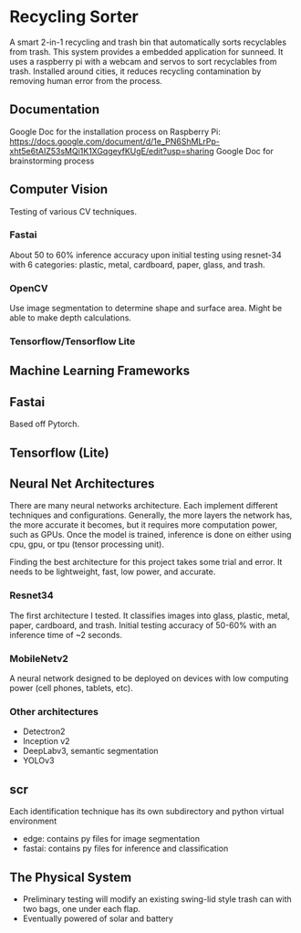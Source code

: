 # Recycling Sorter
A smart 2-in-1 recycling and trash bin that automatically sorts recyclables from
trash. This system provides a embedded application for sunneed. It uses a
raspberry pi with a webcam and servos to sort recyclables from trash. Installed
around cities, it reduces recycling contamination by removing human error from
the process.

## Documentation
Google Doc for the installation process on Raspberry Pi:
https://docs.google.com/document/d/1e_PN6ShMLrPp-xht5e6tAIZ53sMQi1K1XGqgeyfKUgE/edit?usp=sharing
Google Doc for brainstorming process

## Computer Vision
Testing of various CV techniques.
### Fastai
About 50 to 60% inference accuracy upon initial testing using resnet-34 with
6 categories: plastic, metal, cardboard, paper, glass, and trash.
### OpenCV
Use image segmentation to determine shape and surface area. Might be able to
make depth calculations.
### Tensorflow/Tensorflow Lite

## Machine Learning Frameworks

## Fastai
Based off Pytorch.

## Tensorflow (Lite)


## Neural Net Architectures
There are many neural networks architecture. Each implement different techniques and configurations.
Generally, the more layers the network has, the more accurate it becomes, but it requires more
computation power, such as GPUs. Once the model is trained, inference is done on either using cpu, gpu, or tpu (tensor processing unit).

Finding the best architecture for this project takes some trial and error. It needs to be lightweight,
fast, low power, and accurate.

### Resnet34
The first architecture I tested. It classifies images into glass, plastic, metal, paper, cardboard, and trash.
Initial testing accuracy of 50-60% with an inference time of ~2 seconds.

### MobileNetv2
A neural network designed to be deployed on devices with low computing power (cell phones, tablets, etc).

### Other architectures
- Detectron2
- Inception v2
- DeepLabv3, semantic segmentation
- YOLOv3
## scr
Each identification technique has its own subdirectory and python virtual environment
- edge: contains py files for image segmentation
- fastai: contains py files for inference and classification

## The Physical System
- Preliminary testing will modify an existing swing-lid style trash can with
  two bags, one under each flap.
- Eventually powered of solar and battery
